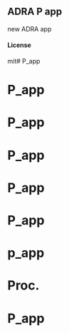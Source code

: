 ## ADRA P app

new ADRA app

#### License

mit# P_app
# P_app
# P_app
# P_app
# P_app
# P_app
# p_app
# Proc.
# P_app
